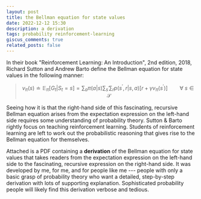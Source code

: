 ```yaml
---
layout: post
title: the Bellman equation for state values
date: 2022-12-12 15:30
description: a derivation
tags: probability reinforcement-learning
giscus_comments: true
related_posts: false
---
```


In their book "Reinforcement Learning: An Introduction", 2nd edition, 2018, Richard Sutton and Andrew Barto define the Bellman equation for state values in the following manner:

> $$
v_\pi(s) \doteq \mathbb{E}_\pi [G_t|S_t = s] = \sum_a \pi(a|s) \sum_{s^\prime} \sum_r p(s^\prime ,r|s,a) \Big[r + \gamma v_\pi(s^\prime)\Big] \qquad \forall \ s \in \mathcal{S}
$$

Seeing how it is that the right-hand side of this fascinating, recursive Bellman equation arises from the expectation expression on the left-hand side requires some understanding of probability theory. Sutton & Barto rightly focus on teaching reinforcement learning. Students of reinforcement learning are left to work out the probabilistic reasoning that gives rise to the Bellman equation for themselves.

Attached is a PDF containing a **derivation** of the Bellman equation for state values that takes readers from the expectation expression on the left-hand side to the fascinating, recursive expression on the right-hand side.  It was developed by me, for me, and for people like me --- people with only a basic grasp of probability theory who want a detailed, step-by-step derivation with lots of supporting explanation. Sophisticated probability people will likely find this derivation verbose and tedious.

<h1 class="post-title">
<a href="{{ 'Bellman_equation_derivation.pdf' | prepend: 'assets/pdf/' | relative_url}}" target="_blank" rel="noopener noreferrer" class="float-left"><i class="fas fa-file-pdf"></i></a>
</h1>

